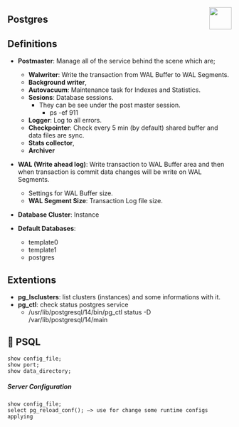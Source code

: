 [<img src="https://wiki.postgresql.org/images/a/a4/PostgreSQL_logo.3colors.svg" align="right" width="50">](https://www.postgresql.org/) 

## Postgres
 
## Definitions

* **Postmaster**: Manage all of the service behind the scene which are;
    * **Walwriter**: Write the transaction from WAL Buffer to WAL Segments.
    * **Background writer**, 
    * **Autovacuum**: Maintenance task for Indexes and Statistics.
    * **Sesions**: Database sessions. 
      * They can be see under the post master session. 
         * ps -ef 911
    * **Logger**: Log to all errors.
    * **Checkpointer**: Check every 5 min (by default) shared buffer and data files are sync.
    * **Stats collector**,
    * **Archiver**
    
* **WAL (Write ahead log)**: Write transaction to WAL Buffer area and then when transaction is commit data changes will be write on WAL Segments. 
    * Settings for WAL Buffer size.
    * **WAL Segment Size**: Transaction Log file size.
       
* **Database Cluster**: Instance

* **Default Databases**:
    * template0
    * template1
    * postgres

## Extentions
    
* **pg_lsclusters**: list clusters (instances) and some informations with it.
* **pg_ctl**: check status postgres service
    * /usr/lib/postgresql/14/bin/pg_ctl status -D /var/lib/postgresql/14/main

## :elephant: PSQL
   ```
   show config_file;
   show port;
   show data_directory;
   ```
   
##### Server Configuration
   ```
   show config_file;
   select pg_reload_conf(); —> use for change some runtime configs applying
   ```


